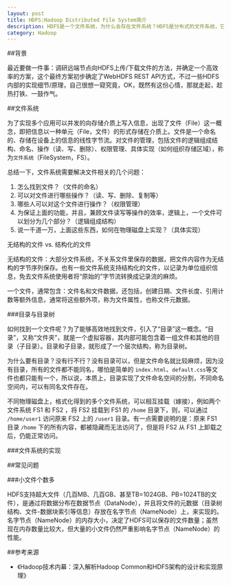 ```yaml
---
layout: post
title: HDFS:Hadoop Distributed File System简介
description: HDFS是一个文件系统，为什么会存在文件系统？HDFS是分布式的文件系统，它又有什么特别的实现机制吗？
category: Hadoop
---
```


##背景

最近要做一件事：调研远端节点向HDFS上传/下载文件的方法，并确定一个高效率的方案，这个最终方案初步确定了WebHDFS REST API方式，不过一些HDFS内部的实现细节/原理，自己很想一窥究竟，OK，既然有这份心情，那就走起，趁热打铁、一鼓作气。

##文件系统

为了实现多个应用可以并发的向存储介质上写入信息，出现了文件（File）这一概念，即把信息以一种单元（File，文件）的形式存储在介质上。文件是一个命名的、存储在设备上的信息的线性字节流。对文件的管理，包括文件的逻辑组成结构、命名、操作（读、写、删除）、权限管理、具体实现（如何组织存储区域），称为`文件系统`（FileSystem，FS）。

总结一下，文件系统需要解决文件相关的几个问题：

1. 怎么找到文件？（文件的命名）
2. 可以对文件进行哪些操作？（读、写、删除、复制等）
3. 哪些人可以对这个文件进行操作？（权限管理）
4. 为保证上面的功能，并且，兼顾文件读写等操作的效率，逻辑上，一个文件可以划分为几个部分？（逻辑组成结构）
5. 说一千道一万，上面这些东西，如何在物理磁盘上实现？（具体实现）

无结构的文件 vs. 结构化的文件

无结构的文件：大部分文件系统，不关系文件里保存的数据，把文件内容作为无结构的字节序列保存。也有一些文件系统支持结构化的文件，以记录为单位组织信息，免去文件系统使用者将“原始的”字节流转换成记录流的麻烦。

一个文件，通常包含：文件名和文件数据，还包括，创建日期、文件长度、引用计数等额外信息，通常将这些额外项，称为文件属性，也称文件元数据。

###目录与目录树

如何找到一个文件呢？为了能够高效地找到文件，引入了“目录”这一概念。“目录”，又称“文件夹”，就是一个虚拟容器，其内部可能包含着一组文件和其他的目录（子目录）。目录和子目录，就形成了一个层次结构，称为目录树。

为什么要有目录？没有行不行？没有目录可以，但是文件命名就比较麻烦，因为没有目录，所有的文件都不能同名，哪怕是简单的 `index.html`、`default.css`等文件也都只能有一个，所以说，本质上，目录实现了文件命名空间的分割，不同命名空间内，可以有同名文件存在。

不同物理磁盘上，格式化得到的多个文件系统，可以相互挂载（嫁接），例如两个文件系统 FS1 和 FS2 ，将 FS2 挂载到 FS1 的 `/home` 目录下，则，可以通过 `/home/user1`
访问原来 FS2 上的 `/user1` 目录。有一点需要说明的是：原来 FS1 目录 `/home` 下的所有内容，都被隐藏而无法访问了，但是将 FS2 从 FS1 上卸载之后，仍能正常访问。

###文件系统的实现




##常见问题

###小文件个数多

HDFS支持超大文件（几百MB、几百GB、甚至TB=1024GB、PB=1024TB的文件），是通过将数据分布在数据节点（DataNode），并且将文件的元数据（目录树结构、文件-数据块索引等信息）存放在名字节点（NameNode）上，来实现的。名字节点（NameNode）的内存大小，决定了HDFS可以保存的文件数量；虽然现在内存数量比较大，但大量的小文件仍然严重影响名字节点（NameNode）的性能。


##参考来源

* 《Hadoop技术内幕：深入解析Hadoop Common和HDFS架构的设计和实现原理》

[NingG]:    http://ningg.github.com  "NingG"
